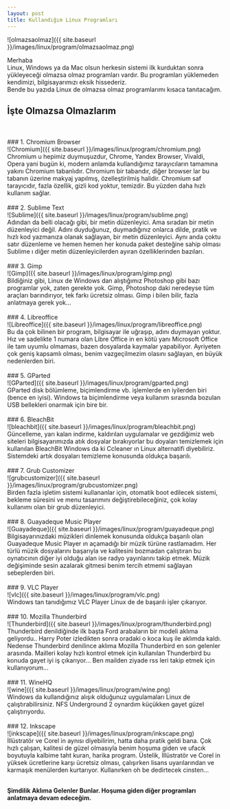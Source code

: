 ```yaml
---
layout: post
title: Kullandığım Linux Programları
---
```

![olmazsaolmaz]({{ site.baseurl }}/images/linux/program/olmazsaolmaz.png)<br/>


Merhaba <br/>
Linux, Windows ya da Mac olsun herkesin sistemi ilk kurduktan sonra yükleyeceği olmazsa olmaz programları vardır. Bu programları yüklemeden kendimizi, bilgisayarımızı eksik hissederiz. <br/>
Bende bu yazıda Linux de olmazsa olmaz programlarımı kısaca tanıtacağım.
<br/>
## İşte Olmazsa Olmazlarım
<br/>
<br/>
### 1. Chromium Browser
<br/>
![Chromium]({{ site.baseurl }}/images/linux/program/chromium.png)

<br/>
Chromium u hepimiz duymuşuzdur, Chrome, Yandex Browser, Vivaldi, Opera yani bugün ki, modern anlamda kullandığımız tarayıcıların tamamına yakını  Chromium tabanlıdır. Chromium bir tabandır, diğer browser lar bu tabanın üzerine makyaj yapılmış, özelleştirilmiş halidir. Chromium saf tarayıcıdır, fazla özellik, gizli kod yoktur, temizdir. Bu yüzden daha hızlı kullanım sağlar.
<br/><br/>
### 2. Sublime Text
<br/>
![Sublime]({{ site.baseurl }}/images/linux/program/sublime.png)

<br/>
Adından da belli olacağı gibi, bir metin düzenleyici. Ama sıradan bir metin düzenleyici değil. Adını duyduğunuz, duymadığınız onlarca dilde, pratik ve hızlı kod yazmanıza olanak sağlayan, bir metin düzenleyici. Aynı anda çoktu satır düzenleme ve hemen hemen her konuda paket desteğine sahip olması  Sublime ı diğer metin düzenleyicilerden ayıran özelliklerinden bazıları.
<br/><br/>
### 3. Gimp
<br/>
![Gimp]({{ site.baseurl }}/images/linux/program/gimp.png)

<br/>
 Bildiğiniz gibi, Linux de Windows dan alıştığımız Photoshop gibi bazı programlar yok, zaten gerekte yok. Gimp, Photoshop daki neredeyse tüm araçları barındırıyor, tek farkı ücretsiz olması. Gimp i bilen bilir, fazla anlatmaya gerek yok...
<br/><br/>
### 4. Libreoffice
<br/>
![Libreoffice]({{ site.baseurl }}/images/linux/program/libreoffice.png)

<br/>
Bu da çok bilinen bir program, bilgisayar ile uğraşıp, adını duymayan yoktur. Hız ve sadelikte 1 numara olan Libre Office in en kötü yanı Microsoft Office ile tam uyumlu olmaması, bazen dosyalarda kaymalar yapabiliyor. Ayriyeten çok geniş kapsamlı olması, benim vazgeçilmezim olasını sağlayan, en büyük nedenlerden biri.
<br/><br/>
### 5. GParted
<br/>
![GParted]({{ site.baseurl }}/images/linux/program/gparted.png)

<br/>
GParted disk bölümleme, biçimlendirme vb. işlemlerde en iyilerden biri (bence en iyisi). Windows ta biçimlendirme veya kullanım sırasında bozulan USB bellekleri onarmak için bire bir.
<br/><br/>
### 6. BleachBit
<br/>
![bleachbit]({{ site.baseurl }}/images/linux/program/bleachbit.png)

<br/>
Güncelleme, yarı kalan indirme, kaldırılan uygulamalar ve gezdiğimiz web siteleri bilgisayarımızda atık dosyalar bırakıyorlar bu doyaları temizlemek için kullanılan BleachBit Windows da ki Ccleaner ın Linux alternatifi diyebiliriz. Sistemdeki artık dosyaları temizleme konusunda oldukça başarılı.<br/><br/>
### 7. Grub Customizer
<br/>
![grubcustomizer]({{ site.baseurl }}/images/linux/program/grubcustomizer.png)

<br/>
Birden fazla işletim sistemi kullananlar için, otomatik boot edilecek sistemi, bekleme süresini ve menu tasarımını değiştirebileceğiniz, çok kolay kullanımı olan bir grub düzenleyici.
<br/><br/>
### 8. Guayadeque Music Player
<br/>
![Guayadeque]({{ site.baseurl }}/images/linux/program/guayadeque.png)

<br/>
Bilgisayarınızdaki müzikleri dinlemek konusunda oldukça başarılı olan  Guayadeque Music Player ın açamadığı bir müzik türüne rastlamadım. Her türlü müzik dosyalarını başarıyla ve kalitesini bozmadan çalıştıran bu oynatıcının diğer iyi olduğu alan ise radyo yayınlarını takip etmek. Müzik değişiminde sesin azalarak gitmesi benim tercih etmemi sağlayan sebeplerden biri.
<br/><br/>
### 9. VLC Player
<br/>
![vlc]({{ site.baseurl }}/images/linux/program/vlc.png)

<br/>
Windows tan tanıdığımız VLC Player Linux de de başarılı işler çıkarıyor.
<br/><br/>
### 10. Mozilla Thunderbird
<br/>
![Thunderbird]({{ site.baseurl }}/images/linux/program/thunderbird.png)

<br/>
Thunderbird denildiğinde ilk başta Ford arabaların bir modeli aklıma geliyordu.. Harry Poter izledikten sonra oradaki o koca kuş ile aklımda kaldı. Nedense Thunderbird denilince aklıma Mozilla Thunderbird en son gelenler arasında. Mailleri kolay hızlı kontrol etmek için kullanılan Thunderbird bu konuda gayet iyi iş çıkarıyor... Ben mailden ziyade rss leri takip etmek için kullanıyorum...
<br/><br/>
### 11. WineHQ
<br/>
![wine]({{ site.baseurl }}/images/linux/program/wine.png)

<br/>
Windows da kullandığınız alışık olduğunuz uygulamaları Linux de çalıştırabilirsiniz. NFS Underground 2 oynardım küçükken gayet güzel çalıştırıyordu.
<br/><br/>
### 12. Inkscape
<br/>
![inkscape]({{ site.baseurl }}/images/linux/program/inkscape.png)

<br/>
İllüstratör ve Corel in aynısı diyebilirim, hatta daha pratik geldi bana. Çok hızlı çalışan, kalitesi de güzel olmasıyla benim hoşuma giden ve ufacık boyutuyla kalbime taht kuran, harika program. Üstelik, İllüstratör ve Corel in yüksek ücretlerine karşı ücretsiz olması, çalışırken lisans uyarılarından ve karmaşık menülerden kurtarıyor. Kullanırken oh be dedirtecek cinsten...
<br/><br/>

<b> Şimdilik Aklıma Gelenler Bunlar. Hoşuma giden diğer programları anlatmaya devam edeceğim.</b>
